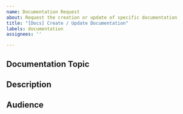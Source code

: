 ```yaml
---
name: Documentation Request
about: Request the creation or update of specific documentation
title: "[Docs] Create / Update Documentation"
labels: documentation
assignees: ''

---
```


## Documentation Topic
<!-- What is the topic of the feature/capability requiring documentation? -->

## Description
<!-- Provide a basic description of the documentation required -->

## Audience
<!-- Who is the target audience for the documentation? -->
